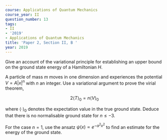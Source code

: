 ```yaml
---
course: Applications of Quantum Mechanics
course_year: II
question_number: 13
tags:
- II
- '2019'
- Applications of Quantum Mechanics
title: 'Paper 2, Section II, B '
year: 2019
---
```




Give an account of the variational principle for establishing an upper bound on the ground state energy of a Hamiltonian $H$.

A particle of mass $m$ moves in one dimension and experiences the potential $V=A|x|^{n}$ with $n$ an integer. Use a variational argument to prove the virial theorem,

$$2\langle T\rangle_{0}=n\langle V\rangle_{0}$$

where $\langle\cdot\rangle_{0}$ denotes the expectation value in the true ground state. Deduce that there is no normalisable ground state for $n \leqslant-3$.

For the case $n=1$, use the ansatz $\psi(x) \propto e^{-\alpha^{2} x^{2}}$ to find an estimate for the energy of the ground state.